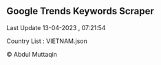 

## Google Trends Keywords Scraper 
 
Last Update 13-04-2023 , 07:21:54

Country List :
VIETNAM.json



© Abdul Muttaqin 
